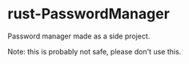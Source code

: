 # rust-PasswordManager

Password manager made as a side project.  

Note: this is probably not safe, please don't use this.
